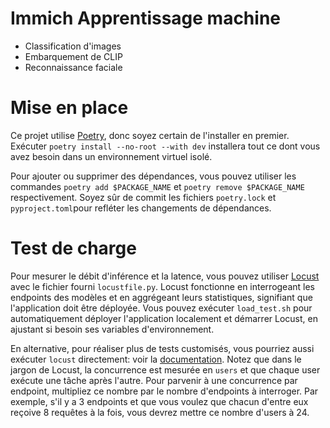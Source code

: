# Immich Apprentissage machine

- Classification d'images
- Embarquement de CLIP
- Reconnaissance faciale

# Mise en place

Ce projet utilise [Poetry](https://python-poetry.org/docs/#installation), donc soyez certain de l'installer en premier.
Exécuter `poetry install --no-root --with dev` installera tout ce dont vous avez besoin dans un environnement virtuel isolé.

Pour ajouter ou supprimer des dépendances, vous pouvez utiliser les commandes `poetry add $PACKAGE_NAME` et `poetry remove $PACKAGE_NAME` respectivement.
Soyez sûr de commit les fichiers `poetry.lock` et `pyproject.toml`pour refléter les changements de dépendances.


# Test de charge

Pour mesurer le débit d'inférence et la latence, vous pouvez utiliser [Locust](https://locust.io/) avec le fichier fourni `locustfile.py`.
Locust fonctionne en interrogeant les endpoints des modèles et en aggrégeant leurs statistiques, signifiant que l'application doit être déployée.
Vous pouvez exécuter `load_test.sh` pour automatiquement déployer l'application localement et démarrer Locust, en ajustant si besoin ses variables d'environnement.

En alternative, pour réaliser plus de tests customisés, vous pourriez aussi exécuter `locust` directement: voir la [documentation](https://docs.locust.io/en/stable/index.html). Notez que dans le jargon de Locust, la concurrence est mesurée en `users` et que chaque user exécute une tâche après l'autre. Pour parvenir à une concurrence par endpoint, multipliez ce nombre par le nombre d'endpoints à interroger. Par exemple, s'il y a 3 endpoints et que vous voulez que chacun d'entre eux reçoive 8 requêtes à la fois, vous devrez mettre ce nombre d'users à 24.
